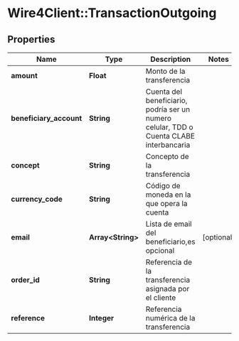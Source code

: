 # Wire4Client::TransactionOutgoing

## Properties
Name | Type | Description | Notes
------------ | ------------- | ------------- | -------------
**amount** | **Float** | Monto de la transferencia | 
**beneficiary_account** | **String** | Cuenta del beneficiario, podría ser un numero celular, TDD o Cuenta CLABE interbancaria  | 
**concept** | **String** | Concepto de la transferencia | 
**currency_code** | **String** | Código de moneda en la que opera la cuenta | 
**email** | **Array&lt;String&gt;** | Lista de email del beneficiario,es opcional | [optional] 
**order_id** | **String** | Referencia de la transferencia asignada por el cliente | 
**reference** | **Integer** | Referencia numérica de la transferencia | 


